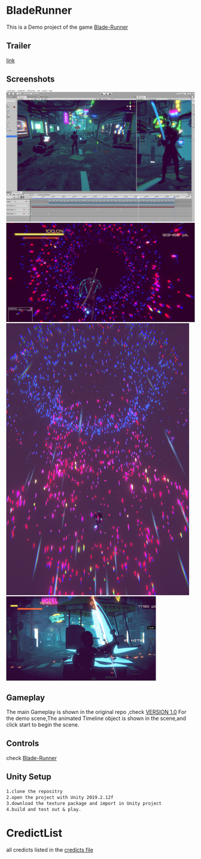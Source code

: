 # BladeRunner
This is a Demo project of the game [Blade-Runner](https://github.com/hakrrr/Blade-Runner)

## Trailer
[link](https://youtu.be/ZJsznK6jfDY)

## Screenshots
![](/slidesMaterials/DemoScene.png)
![hype](slidesMaterials/Hyperscene.png)
![running](/slidesMaterials/running.png)
![gameplay](/slidesMaterials/Sample.gif) 

## Gameplay

The main Gameplay is shown in the original repo ,check [VERSION 1.0](https://github.com/hakrrr/Blade-Runner)
For the demo scene,The animated Timeline object is shown in the scene,and click start to begin the scene.


## Controls

check [Blade-Runner](https://github.com/hakrrr/Blade-Runner)

## Unity Setup
	1.clone the repositry
	2.open the project with Unity 2019.2.12f
	3.download the texture package and import in Unity project
	4.build and test out & play.

# CredictList
all credicts listed in the [credicts file](credicts.txt)


